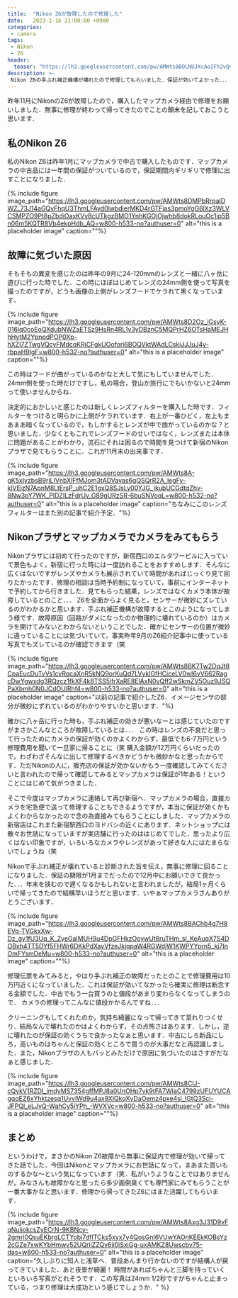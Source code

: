 ```yaml
---
title:  "Nikon Z6が故障したので修理した"
date:   2023-1-16 21:00:00 +0900
categories: 
 - camera
tags:
 - Nikon
 - Z6
header:
  teaser: "https://lh3.googleusercontent.com/pw/AMWts8BOLNUJXcAoIFh2vQyevCur3z8TppwugeXFPNBBzvILbSRCmOT4KO4ImRjfyIQkWLNcbW00cm_5qqOGW3oqmIPkVu6aDhUMagf7ihXi4wdTQRmwBGB5GYWUEAmbJgwNkR3Gl-23yhcziAYIVBsUU43d=w800-h533-no?authuser=0"
description: >-
 Nikon Z6の手ぶれ補正機構が壊れたので修理してもらいました．保証が効いてよかった．．．
---
```


昨年11月にNikonのZ6が故障したので，購入したマップカメラ経由で修理をお願いしました．無事に修理が終わって帰ってきたのでことの顛末を記しておこうと思います．


## 私のNikon Z6

私のNikon Z6は昨年1月にマップカメラで中古で購入したものです．マップカメラの中古品には一年間の保証がついているので，保証期間内ギリギリで修理に出すことになりました．

{% include figure image_path="https://lh3.googleusercontent.com/pw/AMWts8DMPbRrpalDWZ_73J14aGQvFhqU3ThmLFAyd0lwbdierMKD4rGTFjas3pmoYgG6lXz3WLVCSMPZO9Pt8pZbdiOaxKVv8cUTkgzBMO1YnhKGOjOjwhb8dokRLouOc1ip5Bn06m5KQTR8Vb4ekpHdb_AQ=w800-h533-no?authuser=0" alt="this is a placeholder image" caption=""%}


## 故障に気づいた原因

そもそもの異変を感じたのは昨年の9月に24-120mmのレンズと一緒に八ヶ岳に遊びに行った時でした．この時にほぼはじめてレンズの24mm側を使って写真を撮ったのですが，どうも画像の上側がレンズフードでケラれて黒くなっています．

{% include figure image_path="https://lh3.googleusercontent.com/pw/AMWts8D2Oz_iGsyK-016iq0coEoQXdubNWZaETSz9HsRn4RL1y3yDBznC5MQPrHZ6OTsHaMEJHhHytM2YpnpdPOP0Xp-hXZl7ZTwgVQcyFMdcqKRjCFgkUOofori6BOQVktWAdLCskiJJJuJ4y-rbpaH9IgF=w800-h532-no?authuser=0" alt="this is a placeholder image" caption=""%}


この時はフードが曲がっているのかなと大して気にもしていませんでした．24mm側を使った時だけですし，私の場合，登山か旅行にでもいかないと24mmって使いませんからね．


決定的におかしいと感じたのは新しくレンズフィルターを購入した時です．フィルターをつけると明らかに上側がケラれています．右上が一番ひどく，左上もまあまあ暗くなっているので，もしかするとレンズが中で曲がっているのかな？と思いました．少なくともこれでレンズフードのせいではなく，レンズまたは本体に問題があることがわかり，流石にそれは困るので時間を見つけて新宿のNikonプラザで見てもらうことに．これが11月末の出来事です．

{% include figure image_path="https://lh3.googleusercontent.com/pw/AMWts8A-gK5xIyzbsB9rjLIVnbXlFfMJom3tADVavas6gQSQrR2A_legFy-klVEjzN7ApnM8LtErsP_uhC2E1gxQ8SJsLy00YJG_jkubUCGdtqZhv-8Nw3pY7WK_PlDZILzFdrUv_G89gURzSR-6buSNVoqL=w800-h532-no?authuser=0" alt="this is a placeholder image" caption="ちなみにこのレンズフィルターはまた別の記事で紹介予定．"%}


## Nikonプラザとマップカメラでカメラをみてもらう

Nikonプラザには初めて行ったのですが，新宿西口のエルタワービルに入っていて景色もよく，新宿に行った時には一度訪れることをおすすめします．そんなに広くはないですがレンズやカメラも展示されていて時間があればじっくり見て回りたかったです．修理の相談は当時予約制になっていて，事前にインターネットで予約してから行きました．見てもらった結果，レンズではなくカメラ本体が故障しているとのこと．．． Z6を全面からよく見ると，センサーが微妙にズレているのがわかるかと思います．手ぶれ補正機構が故障するとこのようになってしまう様です．故障原因（回路がダメになったのか物理的に壊れているのか）はカメラを開けてみないとわからないということでした．確かにセンサーの位置が微妙に違っていることには気づいていて，事実昨年9月のZ6紹介記事中に使っている写真でもズレているのが確認できます（笑

{% include figure image_path="https://lh3.googleusercontent.com/pw/AMWts8BK7Tw2DqJt8CpaEucDuTvVs1cvRqcaXnR5kNQ9orKuQd7LVyklGfHCiceLV0wl6vV662RagcDwYgwxdg3RQzcz1fkXF4k8TSS5ifrXaRE8ElAxN0vQff2wSkmZV5Ouz9JSQPaXbmh0N0JCdOUlRhf4=w800-h533-no?authuser=0" alt="this is a placeholder image" caption="以前の記事で紹介したZ6．イメージセンサの部分が微妙にずれているのがわかりやすいかと思います．"%}


確かに八ヶ岳に行った時も，手ぶれ補正の効きが悪いなーとは感じていたのですがまさかこんなところが故障しているとは．．． この時はレンズの不良だと思って行ったためにカメラの保証が効くのかよくわからず，最低でも6-7万円という修理費用を聞いて一旦家に帰ることに（笑 購入金額が12万円くらいだったので，わざわざそんなに出して修理するべきかどうかも微妙かなと思ったからです．ただNikonの人に，販売店の保証が効かないかもう一度確認してみてくださいと言われたので帰って確認してみるとマップカメラは保証が1年ある！ということにはじめて気がつきました．


そこで今度はマップカメラに連絡して再び新宿へ．マップカメラの場合，直接カメラを宅急便で送って修理することもできるようですが，本当に保証が効くかもよくわからなかったので念の為直接みてもらうことにしました．マップカメラの新宿店はこれまた新宿駅西口のヨドバシの近くにあります．ネットショップには散々お世話になっていますが実店舗に行ったのははじめてでした．思ったより広くはない印象ですが，いろいろなカメラやレンズがあって好きな人にはたまらないでしょうね（笑


Nikonで手ぶれ補正が壊れていると診断された旨を伝え，無事に修理に回ることになりました．保証の期限が1月までだったので12月中にお願いできて良かった．．．年末を挟むので遅くなるかもしれないと言われましたが，結局1ヶ月くらいで帰ってきたので結構早いほうだと思います．いやぁマップカメラさんありがとうございます．

{% include figure image_path="https://lh3.googleusercontent.com/pw/AMWts8BAChb4g7H8EVq-TVGkxXw-Dz_gy1fU3Uq_K_ZyeGaIMUH9u4DpGFHkzOoywUt8ruTHm_sl_KeAuqX7S4DOBxh4TT5DYf5FHWr6DKkPdXavVfzeJkjqpaW4RGWdjW1KWPYYprn5_kj7InOmFYsmDeMu=w800-h533-no?authuser=0" alt="this is a placeholder image" caption=""%}

修理伝票をみてみると，やはり手ぶれ補正の故障だったとのことで修理費用は10万円近くになっていました．これは保証が効いてなかったら確実に修理は断念する金額でした．中古でもう一台買うのと値段があまり変わらなくなってしまうので． カメラの修理ってこんなに値段かかるんですね．．．


クリーニングもしてくれたのか，気持ち綺麗になって帰ってきて至れりつくせり．結局なんで壊れたのかはよくわからず，その点怖さはあります．しかし，逆に壊れたのが保証の効くうちで良かったなぁと思います．中古にしろ新品にしろ，高いものはちゃんと保証の効くところで買うのが大事だなと再認識しました．また，Nikonプラザの人もパッとみただけで原因に気づいたのはさすがだなぁと感じました．

{% include figure image_path="https://lh3.googleusercontent.com/pw/AMWts8ClJ-cQykV1RZDI_imdyMS7354gffMPJ8a0UnOHp7vk9tFA7WIaC4799zUFUYUCAgqqEZ6xYhktzesq1UvvlWd9u4ax9XlQkqXyDaOemz4pxe4si_lGtQ3Scj-JFPQl_eLJvQ-WahCy5iYPh_-WVXVc=w800-h533-no?authuser=0" alt="this is a placeholder image" caption=""%}

## まとめ

というわけで，まさかのNikon Z6故障から無事に保証内で修理が効いて帰ってきた話でした．今回はNikonとマップカメラにお世話になって，まあまた買いものするかな〜という気になっています（笑．私がいうようなことではありませんが，みなさんも故障かなと思ったら多少面倒臭くても専門家にみてもらうことが一番大事かなと思います．修理から帰ってきたZ6にはまた活躍してもらいます．

{% include figure image_path="https://lh3.googleusercontent.com/pw/AMWts8Axg3J31D9vFqNuijokcsZyECrN-9KBNcy-2gmri0QsuEKbrgLCTYobi7dfITCks5xyx7y4QosGnI6VUwYAOnKEEkKOBsYz2cGZe7xwKYbHmwv52UQriiZZQv6ii0iSxiGg-uxAMKZ8Uwscbv75-das=w800-h533-no?authuser=0" alt="this is a placeholder image" caption="久しぶりに知人と浅草へ．普段あんまり行かないのですが結構人が戻ってきていました．あと夜景が綺麗！ 時間があればちゃんと三脚を持っていくといろいろ写真がとれそうです．この写真は24mm 1/2秒ですがちゃんと止まっている，つまり修理は大成功という感じでしょうか．" %}






